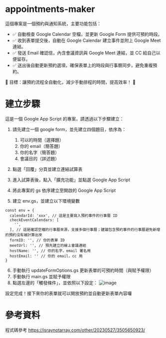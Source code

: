 # appointments-maker

這個專案是一個預約與通知系統，主要功能包括：

- ✅ 自動檢查 Google Calendar 空檔，並更新 Google Form 提供可預約時段。
- ✅ 收到表單提交後，自動在 Google Calendar 建立事件並附上 Google Meet 連結。
- ✅ 發送 Email 確認信，內含會議資訊與 Google Meet 連結，並 CC 給自己以便留存。
- ✅ 送出後自動更新預約選項，確保表單上的時段與行事曆同步，避免重複預約。

🚀 目標：讓預約流程全自動化，減少手動排程的時間，提高效率！ 🎯

# 建立步驟
這是一個 Google App Script 的專案，請透過以下步驟建立：

1. 請先建立一個 google form，並先建立四個題目，依序為：
   1. 可以的時間（選擇題）
   2. 你的 email（簡答題）
   3. 你的名字（簡答題）
   4. 會議目的（詳述題）

2. 點選「回覆」分頁並建立連結試算表
3. 進入試算表後，點入「擴充功能」並點選 Google App Script
4. 將此專案的 gs 依序建立至開啟的 Google App Script
5. 建立 env.gs，並建立以下環境變數
```
const env = {
  calendarId: 'xxx', // 這是主要寫入預約事件的行事曆 ID
  checkEventCalendars: [
    '',
  ], // 這是確認空檔的行事曆來源，支援多個行事曆；建議包含預約事件的行事曆避免新增的預約沒有被計算出來
  formID: '', // 你的表單 ID
  meetUrl: '', // 預先建立的線上會議連結
  hostName: '', // 你的名字，email 署名用
  hostEmail: '' // 你的 email，cc 用
}
```
6. 手動執行 updateFormOptions.gs 更新表單的可預約時間（與賦予權限）
7. 手動執行 main.gs 並賦予權限
8. 點選左邊的「觸發條件」，並依照以下設定：
   ![image](https://github.com/user-attachments/assets/b56102ec-9b5b-4c96-b1fc-75c8fc2e0bf3)

設定完成！接下來你的表單就可以開放預約並自動更新表單內容囉

# 參考資料
程式碼參考 https://israynotarray.com/other/20230527/3505650923/
